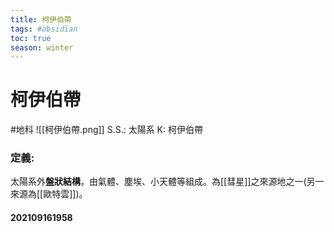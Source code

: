 ```yaml
---
title: 柯伊伯帶
tags: #obsidian 
toc: true
season: winter
---
```

# 柯伊伯帶
#地科
![[柯伊伯帶.png]]
S.S.: 太陽系
K: 柯伊伯帶

### 定義:
太陽系外**盤狀結構**，由氣體、塵埃、小天體等組成。為[[彗星]]之來源地之一(另一來源為[[歐特雲]])。

#### 202109161958